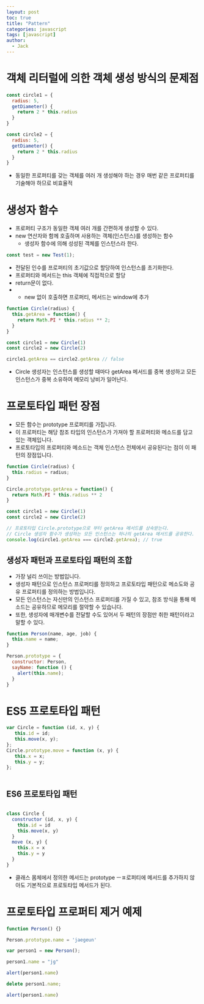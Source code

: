 ```yaml
---
layout: post
toc: true
title: "Pattern"
categories: javascript
tags: [javascript]
author:
  - Jack
---
```


# 객체 리터럴에 의한 객체 생성 방식의 문제점
```javascript
const circle1 = {
  radius: 5,
  getDiameter() {
    return 2 * this.radius
  }
}

const circle2 = {
  radius: 5,
  getDiameter() {
    return 2 * this.radius
  }
}
```  
* 동일한 프로퍼티를 갖는 객체를 여러 개 생성해야 하는 경우 매번 같은 프로퍼티를 기술해야 하므로 비효율적


# 생성자 함수
* 프로퍼티 구조가 동일한 객체 여러 개를 간편하게 생성할 수 있다.
* new 연산자와 함께 호출하며 사용하는 객체(인스턴스)를 생성하는 함수
  * 생성자 함수에 의해 성성된 객체를 인스턴스라 한다.

```javascript
const test = new Test(1);
```

* 전달된 인수를 프로퍼티의 초기값으로 할당하여 인스턴스를 초기화한다.
* 프로퍼티와 메서드는 this 객체에 직접적으로 할당
* return문이 없다.
* * new 없이 호출하면 프로퍼티, 메서드는 window에 추가

```javascript
function Circle(radius) {
  this.getArea = function() {
    return Math.PI * this.radius ** 2;
  }
}

const circle1 = new Circle(1)
const circle2 = new Circle(2)

circle1.getArea == circle2.getArea // false

```

* Circle 생성자는 인스턴스를 생성할 때마다 getArea 메서드를 중복 생성하고 모든 인스턴스가 중복 소유하여 메모리 낭비가 일어난다.




# 프로토타입 패턴 장점
* 모든 함수는 prototype 프로퍼티를 가집니다.
* 이 프로퍼티는 해당 참조 타입의 인스턴스가 가져야 할 프로퍼티와 메소드를 담고 있는 객체입니다.
* 프로토타입의 프로퍼티와 메소드는 객체 인스턴스 전체에서 공유된다는 점이 이 패턴의 장점입니다.

```javascript
function Circle(radius) {
  this.radius = radius;
}

Circle.prototype.getArea = function() {
  return Math.PI * this.radius ** 2
}

const circle1 = new Circle(1)
const circle2 = new Circle(2)

// 프로토타입 Circle.prototype으로 부터 getArea 메서드를 상속받는다.
// Circle 생성자 함수가 생성하는 모든 인스턴스는 하나의 getArea 메서드를 공유한다.
console.log(circle1.getArea === circle2.getArea); // true
```


## 생성자 패턴과 프로토타입 패턴의 조합
* 가장 널리 쓰이는 방법입니다.
* 생성자 패턴으로 인스턴스 프로퍼티를 정의하고 프로토타입 패턴으로 메소도와 공유 프로퍼티를 정의하는 방법입니다.
* 모든 인스턴스는 자신만의 인스턴스 프로퍼티를 가질 수 있고, 참조 방식을 통해 메소드는 공유하므로 메모리를 절약할 수 있습니다.
* 또한, 생성자에 매개변수를 전달할 수도 있어서 두 패턴의 장점만 취한 패턴이라고 말할 수 있다.  
  
```javascript
function Person(name, age, job) {
  this.name = name;
}

Person.prototype = {
  constructor: Person,
  sayName: function () {
    alert(this.name);
  }
}
```


# ES5 프로토타입 패턴 
```javascript
var Circle = function (id, x, y) {
   this.id = id;
   this.move(x, y);
};
Circle.prototype.move = function (x, y) {
   this.x = x;
   this.y = y;
};
 
```  

## ES6 프로토타입 패턴
```javascript

class Circle {
  constructor (id, x, y) {
    this.id = id
    this.move(x, y)
  }
  move (x, y) {
    this.x = x
    this.y = y
  }
}
```

* 클래스 몸체에서 정의한 메서드는 prototype ㅡㅍ로퍼티에 메서드를 추가하지 않아도 기본적으로 프로토타입 메서드가 된다.

# 프로토타입 프로퍼티 제거 예제
```javascript
function Person() {}

Person.prototype.name = 'jaegeun'

var person1 = new Person();

person1.name = "jg"

alert(person1.name)

delete person1.name;

alert(person1.name)

```
